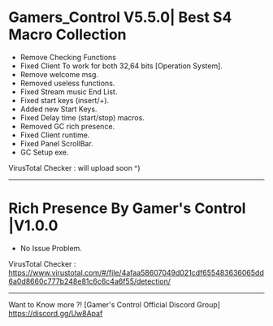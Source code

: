 # Gamers_Control V5.5.0| Best S4 Macro Collection

- Remove Checking Functions
- Fixed Client To work for both 32,64 bits 
 [Operation System].
- Remove welcome msg.
- Removed useless functions.
- Fixed Stream music End List.
- Fixed start keys (insert/+).
- Added new Start Keys.
- Fixed Delay time (start/stop) macros.
- Removed GC rich presence.
- Fixed Client runtime.
- Fixed Panel ScrollBar.
- GC Setup exe.

VirusTotal Checker : will upload soon ^)

_____________________________

# Rich Presence By Gamer's Control |V1.0.0

- No Issue Problem.

VirusTotal Checker : https://www.virustotal.com/#/file/4afaa58607049d021cdf655483636065dd6a0d8660c777b248e81c6c6c4a6f55/detection/

_____________________________

Want to Know more ?! [Gamer's Control Official Discord Group]
https://discord.gg/Uw8Apaf
